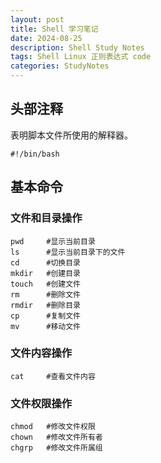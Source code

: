 ```yaml
---
layout: post
title: Shell 学习笔记
date: 2024-08-25
description: Shell Study Notes
tags: Shell Linux 正则表达式 code
categories: StudyNotes
---
```


## 头部注释

表明脚本文件所使用的解释器。

```shell
#!/bin/bash
```

## 基本命令

### 文件和目录操作

```shell
pwd     #显示当前目录
ls      #显示当前目录下的文件
cd      #切换目录
mkdir   #创建目录
touch   #创建文件
rm      #删除文件
rmdir   #删除目录
cp      #复制文件
mv      #移动文件
```

### 文件内容操作

```shell
cat     #查看文件内容
```

### 文件权限操作

```shell
chmod   #修改文件权限
chown   #修改文件所有者
chgrp   #修改文件所属组
```
